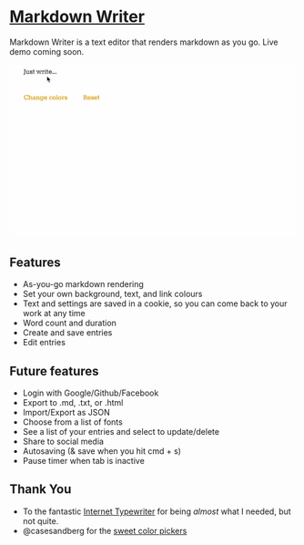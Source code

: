 # [Markdown Writer](http://raquelxmoss.github.io/markdown-writer/)

Markdown Writer is a text editor that renders markdown as you go. Live demo coming soon.

![Markdown Writer](demo.gif)

## Features

- As-you-go markdown rendering
- Set your own background, text, and link colours
- Text and settings are saved in a cookie, so you can come back to your work at any time
- Word count and duration
- Create and save entries
- Edit entries

## Future features

- Login with Google/Github/Facebook
- Export to .md, .txt, or .html
- Import/Export as JSON
- Choose from a list of fonts
- See a list of your entries and select to update/delete
- Share to social media
- Autosaving (& save when you hit cmd + s)
- Pause timer when tab is inactive

## Thank You
- To the fantastic [Internet Typewriter](http://writer.bighugelabs.com) for being _almost_ what I needed, but not quite.
- @casesandberg for the [sweet color pickers](https://github.com/casesandberg/react-color)

